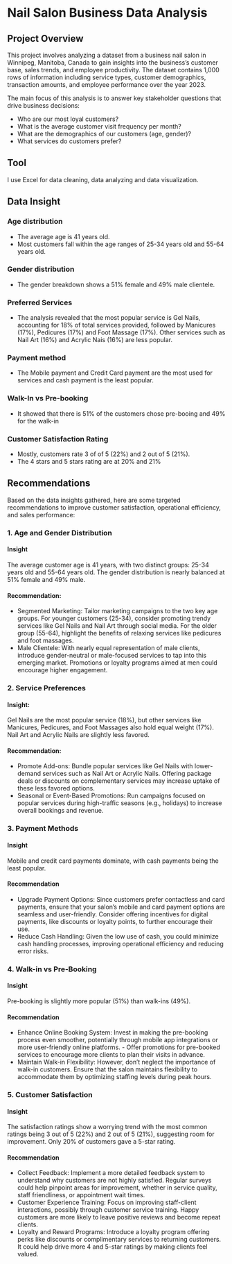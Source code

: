 # Nail Salon Business Data Analysis
## Project Overview
This project involves analyzing a dataset from a business nail salon in Winnipeg, Manitoba, Canada to gain insights into the business’s customer base, sales trends, and employee productivity. The dataset contains 1,000 rows of information including service types, customer demographics, transaction amounts, and employee performance over the year 2023.

The main focus of this analysis is to answer key stakeholder questions that drive business decisions:
- Who are our most loyal customers?
- What is the average customer visit frequency per month?
- What are the demographics of our customers (age, gender)?
- What services do customers prefer?

## Tool
I use Excel for data cleaning, data analyzing and data visualization.

## Data Insight
### Age distribution
- The average age is 41 years old.
- Most customers fall within the age ranges of 25-34 years old and 55-64 years old.

### Gender distribution
- The gender breakdown shows a 51% female and 49% male clientele.

### Preferred Services
- The analysis revealed that the most popular service is Gel Nails, accounting for 18% of total services provided, followed by Manicures (17%), Pedicures (17%) and Foot Massage (17%). Other services such as Nail Art (16%) and Acrylic Nais (16%) are less popular.

### Payment method
- The Mobile payment and Credit Card payment are the most used for services and cash payment is the least popular.

### Walk-In vs Pre-booking
- It showed that there is 51% of the customers chose pre-booing and 49% for the walk-in

### Customer Satisfaction Rating
- Mostly, customers rate 3 of of 5 (22%) and 2 out of 5 (21%).
- The 4 stars and 5 stars rating are at 20% and 21%

## Recommendations
Based on the data insights gathered, here are some targeted recommendations to improve customer satisfaction, operational efficiency, and sales performance:

### 1. Age and Gender Distribution
#### Insight
The average customer age is 41 years, with two distinct groups: 25-34 years old and 55-64 years old. The gender distribution is nearly balanced at 51% female and 49% male.

#### Recommendation:

- Segmented Marketing: Tailor marketing campaigns to the two key age groups. For younger customers (25-34), consider promoting trendy services like Gel Nails and Nail Art through social media. For the older group (55-64), highlight the benefits of relaxing services like pedicures and foot massages.
- Male Clientele: With nearly equal representation of male clients, introduce gender-neutral or male-focused services to tap into this emerging market. Promotions or loyalty programs aimed at men could encourage higher engagement.

### 2. Service Preferences
#### Insight: 
Gel Nails are the most popular service (18%), but other services like Manicures, Pedicures, and Foot Massages also hold equal weight (17%). Nail Art and Acrylic Nails are slightly less favored.

#### Recommendation:

- Promote Add-ons: Bundle popular services like Gel Nails with lower-demand services such as Nail Art or Acrylic Nails. Offering package deals or discounts on complementary services may increase uptake of these less favored options.
- Seasonal or Event-Based Promotions: Run campaigns focused on popular services during high-traffic seasons (e.g., holidays) to increase overall bookings and revenue.

### 3. Payment Methods
#### Insight
Mobile and credit card payments dominate, with cash payments being the least popular.

#### Recommendation

- Upgrade Payment Options: Since customers prefer contactless and card payments, ensure that your salon’s mobile and card payment options are seamless and user-friendly. Consider offering incentives for digital payments, like discounts or loyalty points, to further encourage their use.
- Reduce Cash Handling: Given the low use of cash, you could minimize cash handling processes, improving operational efficiency and reducing error risks.

### 4. Walk-in vs Pre-Booking
#### Insight
Pre-booking is slightly more popular (51%) than walk-ins (49%).

#### Recommendation

- Enhance Online Booking System: Invest in making the pre-booking process even smoother, potentially through mobile app integrations or more user-friendly online platforms. - Offer promotions for pre-booked services to encourage more clients to plan their visits in advance.
- Maintain Walk-in Flexibility: However, don’t neglect the importance of walk-in customers. Ensure that the salon maintains flexibility to accommodate them by optimizing staffing levels during peak hours.

### 5. Customer Satisfaction
#### Insight
The satisfaction ratings show a worrying trend with the most common ratings being 3 out of 5 (22%) and 2 out of 5 (21%), suggesting room for improvement. Only 20% of customers gave a 5-star rating.

#### Recommendation

- Collect Feedback: Implement a more detailed feedback system to understand why customers are not highly satisfied. Regular surveys could help pinpoint areas for improvement, whether in service quality, staff friendliness, or appointment wait times.
- Customer Experience Training: Focus on improving staff-client interactions, possibly through customer service training. Happy customers are more likely to leave positive reviews and become repeat clients.
- Loyalty and Reward Programs: Introduce a loyalty program offering perks like discounts or complimentary services to returning customers. It could help drive more 4 and 5-star ratings by making clients feel valued.
